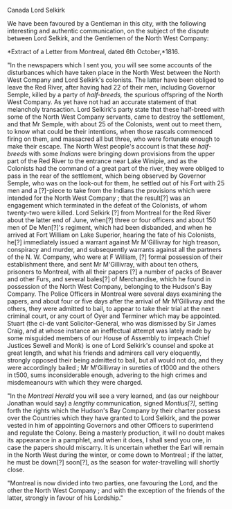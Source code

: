 Canada  Lord SelkirkWe have been favoured by a Gentleman in this city, with the following
                    interesting and authentic communication, on the subject of the
                    dispute between Lord Selkirk, and the Gentlemen of the North West
                    Company:*Extract of a Letter from Montreal, dated 6th October,*1816."In the newspapers which I sent you, you will see some accounts of the
                    disturbances which have taken place in the North West between the North
                    West Company and Lord Selkirk's colonists. The latter have been
                    obliged to leave the Red River, after having had 22 of their men, including
                    Governor Semple, killed by a party of *half-breeds,*
                    the spurious offspring of the North West Company. As yet have not had an
                    accurate statement of that melancholy transaction. Lord Selkirk's party
                    state that these half-breed with some of the North West Company servants, came to destroy the settlement, and that Mr Semple,
                    with about 25 of the Colonists, went out to meet them, to know what could
                    be their intentions, when those rascals commenced firing on
                    them, and massacred all but three, who were fortunate enough to
                    make their escape. The North West people's account is that these *half-breeds* with some *Indians* were
                        bringing down provisions from the upper part of the Red
                    River to the entrance near Lake Winipie, and as the Colonists had the
                        command of a great part of the river, they were obliged to
                    pass in the rear of the settlement, which being observed by Governor Semple, who was on the look-out for them, he settled out of his
                    Fort with 25 men and a [?]-piece to take from the Indians the provisions which were intended for the North West Company ; that
                    the result[?] was an engagement which terminated in the defeat of the
                    Colonists, of whom twenty-two were killed. Lord Selkirk [?] from Montreal
                    for the Red River about the latter end of June, when[?] three or four
                    officers and about 150 men of De Men[?]'s regiment, which had
                    been disbanded, and when he arrived at Fort William on Lake Superior,
                    hearing the fate of his Colonists, he[?] immediately issued a
                    warrant against Mr M'Gillivray for high treason, conspiracy and murder, and
                    subsequently warrants against all the partners of the N. W.
                    Company, who were at F William, [?] formal possession of their
                    establishment there, and sent Mr M'Gillivray, with about ten others,
                    prisoners to Montreal, with all their papers [?] a number of packs of
                    Beaver and other Furs, and several bales[?] of Merchandise, which he found
                    in possession of the North West Company, belonging to the Hudson's Bay
                        Company. The Police Officers in Montreal were several days
                        examining the papers, and about four or five days after the
                    arrival of Mr M'Gillivray and the others, they were admitted to bail, to
                        appear to take their trial at the next criminal court, or
                    any court of Oyer and Terminer which may be appointed. Stuart (the ci-de vant Solicitor-General, who was dismissed by Sir James Craig,
                    and at whose instance an ineffectual attempt was lately made by some
                    misguided members of our House of Assembly to impeach Chief Justices Sewell
                    and Monk) is one of Lord Selkirk's counsel and spoke at great
                    length, and what his friends and admirers call very eloquently,
                    strongly opposed their being admitted to bail, but all would not do, and
                    they were accordingly bailed ; Mr M'Gillivray in sureties of t1000 and the
                    others in t500, sums inconsiderable enough, advering to the high crimes and
                    misdemeanours with which they were charged."In the *Montreal Herald* you will see a very learned, and
                    (as our neighbour Jonathan would say) a *lengthy*
                    communication, signed *Montius[?]*, setting forth the
                    rights which the Hudson's Bay Company by their charter possess over the
                    Countries which they have granted to Lord Selkirk, and the power vested in
                    him of appointing Governors and other Officers to superintend and
                    regulate the Colony. Being a masterly production, it will no doubt
                    makes its appearance in a pamphlet, and when it does, I shall send you one,
                    in case the papers should miscarry. It is uncertain whether the
                    Earl will remain in the North West during the winter, or come down to
                    Montreal ; if the latter, he must be down[?] soon[?], as the season for
                    water-travelling will shortly close."Montreal is now divided into two parties, one favouring the Lord, and the
                    other the North West Company ; and with the exception of the
                    friends of the latter, strongly in favour of his Lordship."
